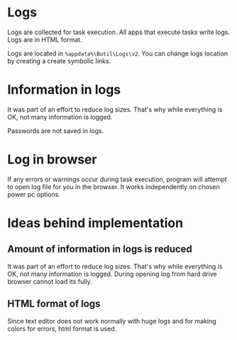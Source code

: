 # Logs

Logs are collected for task execution.
All apps that execute tasks write logs.
Logs are in HTML format.

Logs are located in ```%appdata%\Butil\Logs\v2```.
You can change logs location by creating a create symbolic links.

# Information in logs

It was part of an effort to reduce log sizes. That's why while everything is OK, not many information is logged.

Passwords are not saved in logs.

# Log in browser

If any errors or warnings occur during task execution, program will attempt to open log file for you in the browser. It works independently on chosen power pc options.

# Ideas behind implementation

## Amount of information in logs is reduced
It was part of an effort to reduce log sizes. That's why while everything is OK, not many information is logged. During opening log from hard drive browser cannot load its fully.

## HTML format of logs
Since text editor does not work normally with huge logs and for making colors for errors, html format is used.